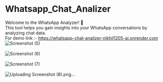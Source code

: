 # Whatsapp_Chat_Analizer
Welcome to the WhatsApp Analyzer! 🎉  
This tool helps you gain insights into your WhatsApp conversations by analyzing chat data.
<br>
For demo link :- https://whatsapp-chat-analizer-nikhil1205-ai.onrender.com
<br>
![Screenshot (5)](https://github.com/user-attachments/assets/912b4730-dac0-46b9-b535-0c255ca8056f)
<br>
<br>
![Screenshot (6)](https://github.com/user-attachments/assets/b42d38d6-e633-489f-99fd-dd3f923d6934)
<br>
<br>
![Screenshot (7)](https://github.com/user-attachments/assets/2f9b2649-31cd-4b1a-aa27-2f96da99f0e2)
<br>
<br>
![Uploading Screenshot (8).png…]()
<br>
